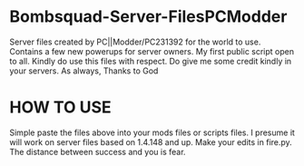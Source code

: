 # Bombsquad-Server-FilesPCModder
Server files created by PC||Modder/PC231392 for the world to use. Contains a few new powerups for server owners.
My first public script open to all. Kindly do use this files with respect.
Do give me some credit kindly in your servers.
As always, Thanks to God

# HOW TO USE
Simple paste the files above into your mods files or scripts files.
I presume it will work on server files based on 1.4.148 and up.
Make your edits in fire.py.
The distance between success and you is fear.
